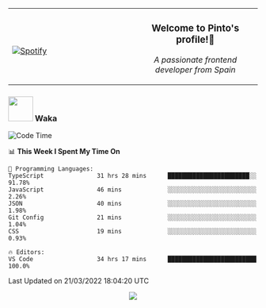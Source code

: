 <table width="100%" align="center"> 
  <tr>
  <td width="50%">
      
&nbsp; <br> [![Spotify](https://novatorem-zeta-rust.vercel.app/api/spotify)](https://open.spotify.com/user/novatorem-zeta-rust)

  </td>
  <td width="50%">
    <h3 align="center">Welcome to Pinto's profile!👋</h3>
    <p align="center"><em>A passionate frontend developer from Spain</em></p>
  </td>
  </table>

### <img src="https://media.giphy.com/media/VgCDAzcKvsR6OM0uWg/giphy.gif" width="50"> Waka

  <!--START_SECTION:waka-->
![Code Time](http://img.shields.io/badge/Code%20Time-172%20hrs%2024%20mins-blue)

📊 **This Week I Spent My Time On** 

```text
💬 Programming Languages: 
TypeScript               31 hrs 28 mins      ███████████████████████░░   91.78% 
JavaScript               46 mins             ░░░░░░░░░░░░░░░░░░░░░░░░░   2.26% 
JSON                     40 mins             ░░░░░░░░░░░░░░░░░░░░░░░░░   1.98% 
Git Config               21 mins             ░░░░░░░░░░░░░░░░░░░░░░░░░   1.04% 
CSS                      19 mins             ░░░░░░░░░░░░░░░░░░░░░░░░░   0.93%

🔥 Editors: 
VS Code                  34 hrs 17 mins      █████████████████████████   100.0%

```


 Last Updated on 21/03/2022 18:04:20 UTC
<!--END_SECTION:waka-->

<div align="center">
<img src="https://github-readme-stats-gilt-tau.vercel.app/api/top-langs/?username=pinto-hub&layout=compact&theme=dracula" />
</div>
